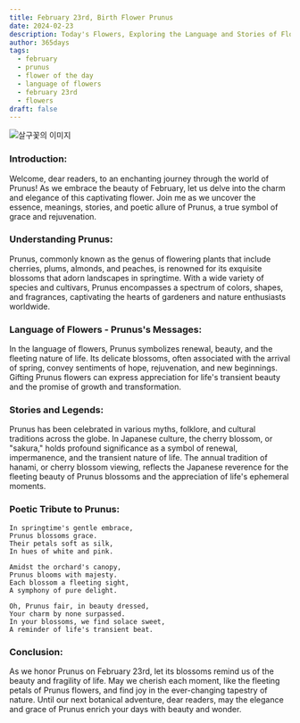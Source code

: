 ```yaml
---
title: February 23rd, Birth Flower Prunus
date: 2024-02-23
description: Today's Flowers, Exploring the Language and Stories of Flowers Prunus
author: 365days
tags:
  - february
  - prunus
  - flower of the day
  - language of flowers
  - february 23rd
  - flowers
draft: false
---
```

![살구꽃의 이미지](https://cdn.pixabay.com/photo/2020/12/14/08/19/apricot-blossom-5830230_1280.jpg#center)
### **Introduction:**
Welcome, dear readers, to an enchanting journey through the world of Prunus! As we embrace the beauty of February, let us delve into the charm and elegance of this captivating flower. Join me as we uncover the essence, meanings, stories, and poetic allure of Prunus, a true symbol of grace and rejuvenation.

### **Understanding Prunus:**
Prunus, commonly known as the genus of flowering plants that include cherries, plums, almonds, and peaches, is renowned for its exquisite blossoms that adorn landscapes in springtime. With a wide variety of species and cultivars, Prunus encompasses a spectrum of colors, shapes, and fragrances, captivating the hearts of gardeners and nature enthusiasts worldwide.

### **Language of Flowers - Prunus's Messages:**
In the language of flowers, Prunus symbolizes renewal, beauty, and the fleeting nature of life. Its delicate blossoms, often associated with the arrival of spring, convey sentiments of hope, rejuvenation, and new beginnings. Gifting Prunus flowers can express appreciation for life's transient beauty and the promise of growth and transformation.

### **Stories and Legends:**
Prunus has been celebrated in various myths, folklore, and cultural traditions across the globe. In Japanese culture, the cherry blossom, or "sakura," holds profound significance as a symbol of renewal, impermanence, and the transient nature of life. The annual tradition of hanami, or cherry blossom viewing, reflects the Japanese reverence for the fleeting beauty of Prunus blossoms and the appreciation of life's ephemeral moments.

### **Poetic Tribute to Prunus:**
```plaintext
In springtime's gentle embrace,
Prunus blossoms grace.
Their petals soft as silk,
In hues of white and pink.

Amidst the orchard's canopy,
Prunus blooms with majesty.
Each blossom a fleeting sight,
A symphony of pure delight.

Oh, Prunus fair, in beauty dressed,
Your charm by none surpassed.
In your blossoms, we find solace sweet,
A reminder of life's transient beat.
```

### **Conclusion:**
As we honor Prunus on February 23rd, let its blossoms remind us of the beauty and fragility of life. May we cherish each moment, like the fleeting petals of Prunus flowers, and find joy in the ever-changing tapestry of nature. Until our next botanical adventure, dear readers, may the elegance and grace of Prunus enrich your days with beauty and wonder.